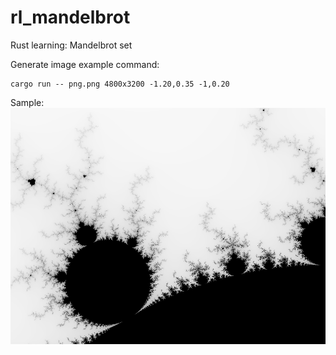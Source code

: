 # rl_mandelbrot
Rust learning: Mandelbrot set


Generate image example command:
```
cargo run -- png.png 4800x3200 -1.20,0.35 -1,0.20
```

Sample:
![sample](png.png)
